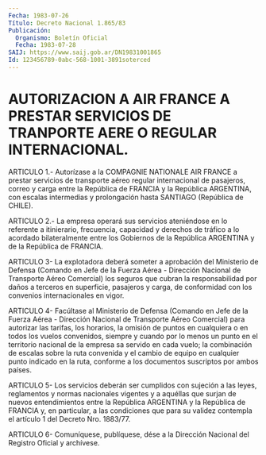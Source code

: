 ```yaml
---
Fecha: 1983-07-26
Título: Decreto Nacional 1.865/83
Publicación:
  Organismo: Boletín Oficial
  Fecha: 1983-07-28
SAIJ: https://www.saij.gob.ar/DN19831001865
Id: 123456789-0abc-568-1001-3891soterced
---
```

# AUTORIZACION A AIR FRANCE A PRESTAR SERVICIOS DE TRANPORTE AERE O REGULAR INTERNACIONAL.

<a id="1"></a>
ARTICULO  1.- Autorízase a la COMPAGNIE NATIONALE AIR FRANCE a prestar servicios  de  transporte  aéreo  regular  internacional de pasajeros,  correo  y  carga  entre  la República de FRANCIA  y  la República ARGENTINA, con escalas intermedias  y  prolongación hasta SANTIAGO (República de CHILE).

<a id="2"></a>
ARTICULO 2.- La empresa operará sus servicios ateniéndose en lo referente  a  itinierario,  frecuencia,  capacidad  y  derechos  de tráfico  a  lo  acordado  bilateralmente  entre los Gobiernos de la República ARGENTINA y de la República de FRANCIA.

<a id="3"></a>
ARTICULO  3-  La  explotadora  deberá someter a aprobación del Ministerio  de  Defensa  (Comando en Jefe  de  la  Fuerza  Aérea  - Dirección Nacional de Transporte  Aéreo  Comercial) los seguros que cubran  la  responsabilidad  por  daños a terceros  en  superficie, pasajeros y carga, de conformidad con los convenios internacionales en vigor.

<a id="4"></a>
ARTICULO 4- Facúltase al Ministerio de Defensa (Comando en Jefe de la  Fuerza  Aérea  -  Dirección  Nacional  de  Transporte  Aéreo Comercial) para autorizar las tarifas, los horarios, la omisión  de puntos  en  cualquiera  o en todos los vuelos convenidos, siempre y cuando  por lo menos un punto  en  el  territorio  nacional  de  la empresa sa  servido  en cada vuelo; la combinación de escalas sobre la  ruta  convenida  y el  cambio  de  equipo  en  cualquier  punto indicado  en la ruta, conforme  a  los  documentos  suscriptos  por ambos países.

<a id="5"></a>
ARTICULO 5- Los servicios deberán ser cumplidos con sujeción a las leyes,  reglamentos  y  normas nacionales vigentes y a aquéllas que surjan de nuevos entendimientos  entre la República ARGENTINA y la República de FRANCIA y, en particular,  a  las  condiciones  que para  su  validez contempla el artículo 1 del Decreto Nro. 1883/77.

<a id="6"></a>
ARTICULO  6-  Comuníquese,  publíquese,  dése  a  la Dirección Nacional del Registro Oficial y archívese.